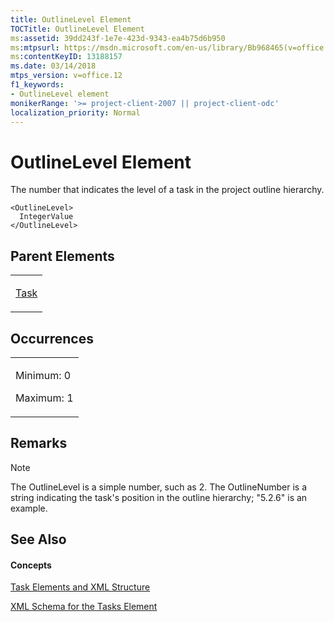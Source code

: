 ```yaml
---
title: OutlineLevel Element
TOCTitle: OutlineLevel Element
ms:assetid: 39dd243f-1e7e-423d-9343-ea4b75d6b950
ms:mtpsurl: https://msdn.microsoft.com/en-us/library/Bb968465(v=office.12)
ms:contentKeyID: 13188157
ms.date: 03/14/2018
mtps_version: v=office.12
f1_keywords:
- OutlineLevel element
monikerRange: '>= project-client-2007 || project-client-odc'
localization_priority: Normal
---
```


# OutlineLevel Element




The number that indicates the level of a task in the project outline hierarchy.

    <OutlineLevel>
      IntegerValue
    </OutlineLevel>

## Parent Elements

<table>
<colgroup>
<col style="width: 100%" />
</colgroup>
<tbody>
<tr class="odd">
<td><p><a href="task-element.md">Task</a></p></td>
</tr>
</tbody>
</table>

## Occurrences

<table>
<colgroup>
<col style="width: 100%" />
</colgroup>
<tbody>
<tr class="odd">
<td><p>Minimum: 0</p>
<p>Maximum: 1</p></td>
</tr>
</tbody>
</table>

## Remarks


> [!NOTE]
> The OutlineLevel is a simple number, such as 2. The OutlineNumber is a string indicating the task's position in the outline hierarchy; "5.2.6" is an example.


## See Also

#### Concepts

[Task Elements and XML Structure](task-elements-and-xml-structure.md)

[XML Schema for the Tasks Element](xml-schema-for-the-tasks-element.md)

